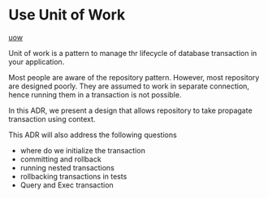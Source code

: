 # Use Unit of Work

[uow](https://github.com/alextanhongpin/uow)


Unit of work is a pattern to manage thr lifecycle of database transaction in your application.

Most people are aware of the repository pattern. However, most repository are designed poorly. They are assumed to work in separate connection, hence running them in a transaction is not possible.

In this ADR, we present a design that allows repository to take propagate transaction using context.

This ADR will also address the following questions

- where do we initialize the transaction
- committing and rollback
- running nested transactions
- rollbacking transactions in tests
- Query and Exec transaction

